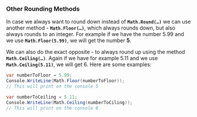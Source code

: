 ### Other Rounding Methods

In case we always want to round down instead of **`Math.Round(…)`** we can use another method - **`Math.Floor(…)`**, which always rounds down, but also always rounds to an integer. For example if we have the number 5.99 and we use **`Math.Floor(5.99)`**, we will get the number **5**.

We can also do the exact opposite - to always round up using the method **`Math.Ceiling(…)`**. Again if we have for example 5.11 and we use **`Math.Ceiling(5.11)`**, we will get 6. Here are some examples:

```csharp
var numberToFloor = 5.99;
Console.WriteLine(Math.Floor(numberToFloor));
// This will print on the console 5

var numberToCeiling = 5.11;
Console.WriteLine(Math.Ceiling(numberToCiling));
// This will print on the console 6
```